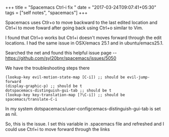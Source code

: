 +++
title = "Spacemacs Ctrl-i fix "
date = "2017-03-24T09:07:41+05:30"
tags = ["self notes", "spacemacs"]
+++

Spacemacs uses Ctlr+o to move backward to the last edited location and Ctrl+i to move foward after going back using Ctrl+o similar to Vim.

I found that Ctrl+o works but Ctrl+i doesn't moves forward through the edit locations. I had the same issue in OSX/emacs 25.1 and in ubuntu/emacs25.1.

Searched the net and found this helpful issue page -- https://github.com/syl20bnr/spacemacs/issues/5050

We have the troubleshooting steps there

    (lookup-key evil-motion-state-map [C-i]) ;; should be evil-jump-forward
    (display-graphic-p) ;; should be t
    dotspacemacs-distinguish-gui-tab ;; should be t
    (lookup-key key-translation-map [?\C-i]) ;; should be spacemacs/translate-C-i

In my system dotspacemacs/user-configcemacs-distinguish-gui-tab is set as nil.

So, this is the issue. I set this variable in .spacemacs file and refreshed and I could use Ctrl+i to move forward through the links
